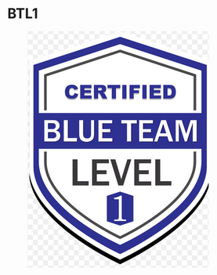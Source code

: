# BTL1

<figure><img src="../../.gitbook/assets/image (3).png" alt=""><figcaption></figcaption></figure>
